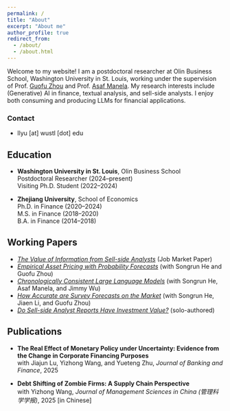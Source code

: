 ```yaml
---
permalink: /
title: "About"
excerpt: "About me"
author_profile: true
redirect_from: 
  - /about/
  - /about.html
---
```


Welcome to my website! I am a postdoctoral researcher at Olin Business School, Washington University in St. Louis, working under the supervision of Prof. [Guofu Zhou](https://apps.olin.wustl.edu/faculty/zhou/) and Prof. [Asaf Manela](https://asafmanela.github.io/). My research interests include (Generative) AI in finance, textual analysis, and sell-side analysts. I enjoy both consuming and producing LLMs for financial applications.

### Contact
- llyu [at] wustl [dot] edu

## Education
- **Washington University in St. Louis**, Olin Business School  
  Postdoctoral Researcher (2024–present)  
  Visiting Ph.D. Student (2022–2024)

- **Zhejiang University**, School of Economics  
  Ph.D. in Finance (2020–2024)  
  M.S. in Finance (2018–2020)  
  B.A. in Finance (2014–2018)

## Working Papers
- [*The Value of Information from Sell-side Analysts*](https://papers.ssrn.com/sol3/papers.cfm?abstract_id=5003916) (Job Market Paper)  
- [*Empirical Asset Pricing with Probability Forecasts*](https://papers.ssrn.com/sol3/papers.cfm?abstract_id=4717935) (with Songrun He and Guofu Zhou)  
- [*Chronologically Consistent Large Language Models*](https://papers.ssrn.com/sol3/papers.cfm?abstract_id=5159615) (with Songrun He, Asaf Manela, and Jimmy Wu)  
- [*How Accurate are Survey Forecasts on the Market*](https://papers.ssrn.com/sol3/papers.cfm?abstract_id=4390165) (with Songrun He, Jiaen Li, and Guofu Zhou)  
- [*Do Sell-side Analyst Reports Have Investment Value?*](https://papers.ssrn.com/sol3/papers.cfm?abstract_id=5158214) (solo-authored)

## Publications
- **The Real Effect of Monetary Policy under Uncertainty: Evidence from the Change in Corporate Financing Purposes**  
  with Jiajun Lu, Yizhong Wang, and Yueteng Zhu, *Journal of Banking and Finance*, 2025

- **Debt Shifting of Zombie Firms: A Supply Chain Perspective**  
  with Yizhong Wang, *Journal of Management Sciences in China (管理科学学报)*, 2025 [in Chinese]
